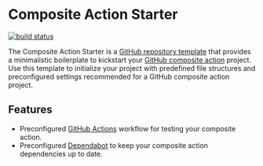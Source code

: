 # Composite Action Starter

[![build status](https://img.shields.io/github/actions/workflow/status/threeal/composite-action-starter/build.yaml?branch=main&style=flat-square)](https://github.com/threeal/composite-action-starter/actions/workflows/build.yaml)

The Composite Action Starter is a [GitHub repository template](https://docs.github.com/en/repositories/creating-and-managing-repositories/creating-a-repository-from-a-template) that provides a minimalistic boilerplate to kickstart your [GitHub composite action](https://github.com/features/actions) project.
Use this template to initialize your project with predefined file structures and preconfigured settings recommended for a GitHub composite action project.

## Features

- Preconfigured [GitHub Actions](https://github.com/features/actions) workflow for testing your composite action.
- Preconfigured [Dependabot](https://docs.github.com/en/code-security/dependabot) to keep your composite action dependencies up to date.
